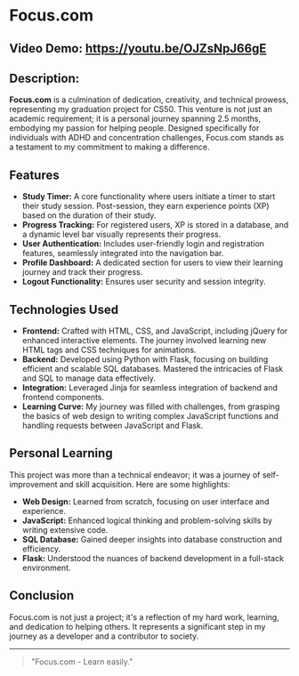 # Focus.com
## Video Demo:  <https://youtu.be/OJZsNpJ66gE>
## Description:

**Focus.com** is a culmination of dedication, creativity, and technical prowess, representing my graduation project for CS50. This venture is not just an academic requirement; it is a personal journey spanning 2.5 months, embodying my passion for helping people. Designed specifically for individuals with ADHD and concentration challenges, Focus.com stands as a testament to my commitment to making a difference.

## Features

- **Study Timer:** A core functionality where users initiate a timer to start their study session. Post-session, they earn experience points (XP) based on the duration of their study.
- **Progress Tracking:** For registered users, XP is stored in a database, and a dynamic level bar visually represents their progress.
- **User Authentication:** Includes user-friendly login and registration features, seamlessly integrated into the navigation bar.
- **Profile Dashboard:** A dedicated section for users to view their learning journey and track their progress.
- **Logout Functionality:** Ensures user security and session integrity.

## Technologies Used

- **Frontend:** Crafted with HTML, CSS, and JavaScript, including jQuery for enhanced interactive elements. The journey involved learning new HTML tags and CSS techniques for animations.
- **Backend:** Developed using Python with Flask, focusing on building efficient and scalable SQL databases. Mastered the intricacies of Flask and SQL to manage data effectively.
- **Integration:** Leveraged Jinja for seamless integration of backend and frontend components.
- **Learning Curve:** My journey was filled with challenges, from grasping the basics of web design to writing complex JavaScript functions and handling requests between JavaScript and Flask.

## Personal Learning

This project was more than a technical endeavor; it was a journey of self-improvement and skill acquisition. Here are some highlights:
- **Web Design:** Learned from scratch, focusing on user interface and experience.
- **JavaScript:** Enhanced logical thinking and problem-solving skills by writing extensive code.
- **SQL Database:** Gained deeper insights into database construction and efficiency.
- **Flask:** Understood the nuances of backend development in a full-stack environment.

## Conclusion

Focus.com is not just a project; it's a reflection of my hard work, learning, and dedication to helping others. It represents a significant step in my journey as a developer and a contributor to society.

---

> "Focus.com - Learn easily."

